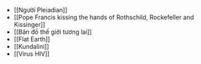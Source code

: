 - [[Người Pleiadian]]
- [[Pope Francis kissing the hands of Rothschild, Rockefeller and Kissinger]]
- [[Bản đồ thế giới tương lai]]
- [[Flat Earth]]
- [[Kundalini]]
- [[Virus HIV]]
